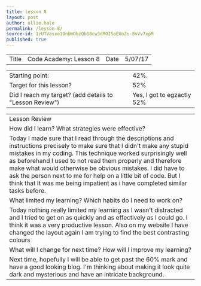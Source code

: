 ```yaml
---
title: lesson 8
layout: post
author: ollie.hale
permalink: /lesson-8/
source-id: 1zUTVasxo1OnUmDbzQb18cw3dROISoEUoZo-8vVv7xpM
published: true
---
```

<table>
  <tr>
    <td>Title</td>
    <td>Code Academy: Lesson 8</td>
    <td>Date</td>
    <td>5/07/17</td>
  </tr>
</table>


<table>
  <tr>
    <td>Starting point:</td>
    <td>42%.</td>
  </tr>
  <tr>
    <td>Target for this lesson?</td>
    <td>52%</td>
  </tr>
  <tr>
    <td>Did I reach my target?
(add details to "Lesson Review")</td>
    <td>Yes, I got to egzactly 52%</td>
  </tr>
</table>


<table>
  <tr>
    <td>Lesson Review</td>
  </tr>
  <tr>
    <td>How did I learn? What strategies were effective?</td>
  </tr>
  <tr>
    <td>Today I made sure that I read through the descriptions and instructions precisely to make sure that I didn't make any stupid mistakes in my coding. This technique worked surprisingly well as beforehand I used to not read them properly and therefore make what would otherwise be obvious mistakes. I did have to ask the person next to me for help on a little bit of code. But I think that It was me being impatient as i have completed similar tasks before.</td>
  </tr>
  <tr>
    <td>What limited my learning? Which habits do I need to work on?</td>
  </tr>
  <tr>
    <td>Today nothing really limited my learning as I wasn't distracted and I tried to get on as quickly and as effectively as I could go. I think it was a very productive lesson. Also on my website I have changed the layout again I am trying to find the best contrasting colours</td>
  </tr>
  <tr>
    <td>What will I change for next time? How will I improve my learning?</td>
  </tr>
  <tr>
    <td>Next time, hopefully I will be able to get past the 60% mark and have a good looking blog. I'm thinking about making it look quite dark and mysterious and have an intricate background.</td>
  </tr>
</table>


